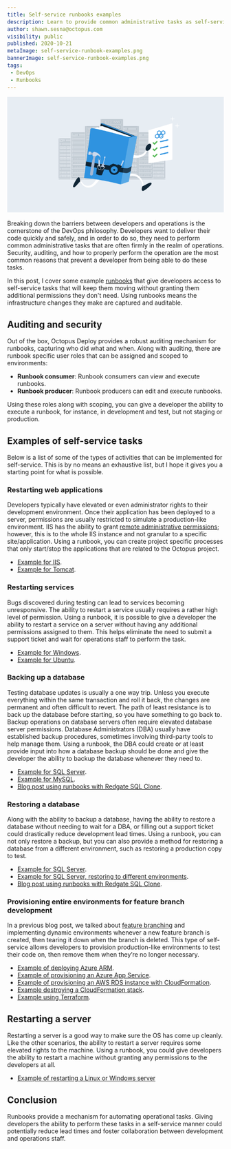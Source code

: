 ```yaml
---
title: Self-service runbooks examples
description: Learn to provide common administrative tasks as self-service runbooks.
author: shawn.sesna@octopus.com
visibility: public
published: 2020-10-21
metaImage: self-service-runbook-examples.png
bannerImage: self-service-runbook-examples.png
tags:
 - DevOps
 - Runbooks
---
```


![Self-service runbooks examples](self-service-runbook-examples.png)

Breaking down the barriers between developers and operations is the cornerstone of the DevOps philosophy.  Developers want to deliver their code quickly and safely, and in order to do so, they need to perform common administrative tasks that are often firmly in the realm of operations.  Security, auditing, and how to properly perform the operation are the most common reasons that prevent a developer from being able to do these tasks.  

In this post, I cover some example [runbooks](https://octopus.com/docs/runbooks) that give developers access to self-service tasks that will keep them moving without granting them additional permissions they don't need. Using runbooks means the infrastructure changes they make are captured and auditable.

## Auditing and security

Out of the box, Octopus Deploy provides a robust auditing mechanism for runbooks, capturing who did what and when.  Along with auditing, there are runbook specific user roles that can be assigned and scoped to environments:

- **Runbook consumer**: Runbook consumers can view and execute runbooks.
- **Runbook producer**: Runbook producers can edit and execute runbooks.

Using these roles along with scoping, you can give a developer the ability to execute a runbook, for instance, in development and test, but not staging or production.

## Examples of self-service tasks

Below is a list of some of the types of activities that can be implemented for self-service.  This is by no means an exhaustive list, but I hope it gives you a starting point for what is possible.

### Restarting web applications

Developers typically have elevated or even administrator rights to their development environment.  Once their application has been deployed to a server, permissions are usually restricted to simulate a production-like environment.  IIS has the ability to grant [remote administrative permissions](https://docs.microsoft.com/en-us/iis/manage/remote-administration/remote-administration-for-iis-manager); however, this is to the whole IIS instance and not granular to a specific site/application.  Using a runbook, you can create project specific processes that only start/stop the applications that are related to the Octopus project.
- [Example for IIS](https://octopus.com/docs/runbooks/runbook-examples/routine/iis-maintenance).
- [Example for Tomcat](https://octopus.com/docs/runbooks/runbook-examples/routine/restarting-tomcat).

### Restarting services

Bugs discovered during testing can lead to services becoming unresponsive.  The ability to restart a service usually requires a rather high level of permission.  Using a runbook, it is possible to give a developer the ability to restart a service on a server without having any additional permissions assigned to them.  This helps eliminate the need to submit a support ticket and wait for operations staff to perform the task.

- [Example for Windows](https://octopus.com/docs/runbooks/runbook-examples/services/windows-services).
- [Example for Ubuntu](https://octopus.com/docs/runbooks/runbook-examples/services/restart-linux-service).

### Backing up a database

Testing database updates is usually a one way trip.  Unless you execute everything within the same transaction and roll it back, the changes are permanent and often difficult to revert.  The path of least resistance is to back up the database before starting, so you have something to go back to.  Backup operations on database servers often require elevated database server permissions.  Database Administrators (DBA) usually have established backup procedures, sometimes involving third-party tools to help manage them.  Using a runbook, the DBA could create or at least provide input into how a database backup should be done and give the developer the ability to backup the database whenever they need to.

- [Example for SQL Server](https://octopus.com/docs/runbooks/runbook-examples/databases/backup-mssql-database).
- [Example for MySQL](https://octopus.com/docs/runbooks/runbook-examples/databases/backup-mysql-database).
- [Blog post using runbooks with Redgate SQL Clone](https://octopus.com/blog/self-service-database-provisioning-with-octopus-runbooks-and-redgate-sql-clone).

### Restoring a database

Along with the ability to backup a database, having the ability to restore a database without needing to wait for a DBA, or filling out a support ticket could drastically reduce development lead times.  Using a runbook, you can not only restore a backup, but you can also provide a method for restoring a database from a different environment, such as restoring a production copy to test.

- [Example for SQL Server](https://octopus.com/docs/runbooks/runbook-examples/databases/restore-mssql-database).
- [Example for SQL Server, restoring to different environments](https://octopus.com/docs/runbooks/runbook-examples/databases/restore-mssql-database-to-environment).
- [Blog post using runbooks with Redgate SQL Clone](https://octopus.com/blog/self-service-database-provisioning-with-octopus-runbooks-and-redgate-sql-clone).


### Provisioning entire environments for feature branch development

In a previous blog post, we talked about [feature branching](https://octopus.com/blog/rethinking-feature-branch-deployments) and implementing dynamic environments whenever a new feature branch is created, then tearing it down when the branch is deleted.  This type of self-service allows developers to provision production-like environments to test their code on, then remove them when they’re no longer necessary.

- [Example of deploying Azure ARM](https://octopus.com/docs/runbooks/runbook-examples/azure/resource-groups).
- [Example of provisioning an Azure App Service](https://octopus.com/docs/runbooks/runbook-examples/azure/provision-app-service).
- [Example of provisioning an AWS RDS instance with CloudFormation](https://octopus.com/docs/runbooks/runbook-examples/aws/create-rds).
- [Example destroying a CloudFormation stack](https://octopus.com/docs/runbooks/runbook-examples/aws/destroy-stack).
- [Example using Terraform](https://octopus.com/docs/runbooks/runbook-examples/terraform/provision-aws-with-terraform).

## Restarting a server

Restarting a server is a good way to make sure the OS has come up cleanly.  Like the other scenarios, the ability to restart a server requires some elevated rights to the machine.  Using a runbook, you could give developers the ability to restart a machine without granting any permissions to the developers at all.

- [Example of restarting a Linux or Windows server](https://octopus.com/docs/runbooks/runbook-examples/emergency/restart-server)

## Conclusion

Runbooks provide a mechanism for automating operational tasks.  Giving developers the ability to perform these tasks in a self-service manner could potentially reduce lead times and foster collaboration between development and operations staff.

